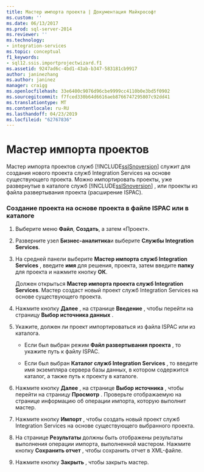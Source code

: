 ```yaml
---
title: Мастер импорта проекта | Документация Майкрософт
ms.custom: ''
ms.date: 06/13/2017
ms.prod: sql-server-2014
ms.reviewer: ''
ms.technology:
- integration-services
ms.topic: conceptual
f1_keywords:
- sql12.ssis.importprojectwizard.f1
ms.assetid: 9247ad6c-4bd1-43ab-b347-583181cb9917
author: janinezhang
ms.author: janinez
manager: craigg
ms.openlocfilehash: 33e6400c9076d96cbe9999cc4110b0e3bd5f0902
ms.sourcegitcommit: f7fced330b64d6616aeb8766747295807c92dd41
ms.translationtype: MT
ms.contentlocale: ru-RU
ms.lasthandoff: 04/23/2019
ms.locfileid: "62767836"
---
```

# <a name="import-project-wizard"></a>Мастер импорта проектов
  Мастер импорта проектов служб [!INCLUDE[ssISnoversion](../includes/ssisnoversion-md.md)] служит для создания нового проекта служб Integration Services на основе существующего проекта. Можно импортировать проекты, уже развернутые в каталоге служб [!INCLUDE[ssISnoversion](../includes/ssisnoversion-md.md)] , или проекты из файла развертывания проекта (расширение ISPAC).  
  
### <a name="to-create-a-project-based-on-a-project-in-ispac-file-or-in-catalog"></a>Создание проекта на основе проекта в файле ISPAC или в каталоге  
  
1.  Выберите меню **Файл**, **Создать**, а затем «Проект».  
  
2.  Разверните узел **Бизнес-аналитика**и выберите **Службы Integration Services**.  
  
3.  На средней панели выберите **Мастер импорта служб Integration Services** , введите **имя** для решения, проекта, затем введите **папку** для проекта и нажмите кнопку **ОК**.  
  
     Должен открыться **Мастер импорта проекта служб Integration Services**. Мастер создаст новый проект служб Integration Services на основе существующего проекта.  
  
4.  Нажмите кнопку **Далее** , на странице **Введение** , чтобы перейти на страницу **Выбор источника данных** .  
  
5.  Укажите, должен ли проект импортироваться из файла ISPAC или из каталога.  
  
    -   Если был выбран режим **Файл развертывания проекта** , то укажите путь к файлу ISPAC.  
  
    -   Если был выбран **Каталог служб Integration Services** , то введите имя экземпляра сервера базы данных, в котором содержится каталог, а также путь к проекту в каталоге.  
  
6.  Нажмите кнопку **Далее** , на странице **Выбор источника** , чтобы перейти на страницу **Просмотр** . Проверьте отображаемую на странице информацию об операции импорта, которую выполнит мастер.  
  
7.  Нажмите кнопку **Импорт** , чтобы создать новый проект служб Integration Services на основе существующего выбранного проекта.  
  
8.  На странице **Результаты** должны быть отображены результаты выполнения операции импорта, выполненной мастером. Нажмите кнопку **Сохранить отчет** , чтобы сохранить отчет в XML-файле.  
  
9. Нажмите кнопку **Закрыть** , чтобы закрыть мастер.  
  
  
